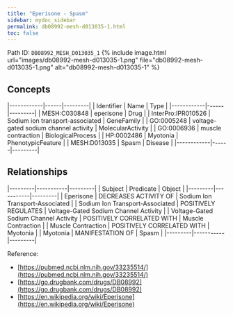 ```yaml
---
title: "Eperisone - Spasm"
sidebar: mydoc_sidebar
permalink: db08992-mesh-d013035-1.html
toc: false 
---
```



Path ID: `DB08992_MESH_D013035_1`
{% include image.html url="images/db08992-mesh-d013035-1.png" file="db08992-mesh-d013035-1.png" alt="db08992-mesh-d013035-1" %}

## Concepts

|------------|------|---------|
| Identifier | Name | Type    |
|------------|------|---------|
| MESH:C030848 | eperisone | Drug |
| InterPro:IPR010526 | Sodium ion transport-associated | GeneFamily |
| GO:0005248 | voltage-gated sodium channel activity | MolecularActivity |
| GO:0006936 | muscle contraction | BiologicalProcess |
| HP:0002486 | Myotonia | PhenotypicFeature |
| MESH:D013035 | Spasm | Disease |
|------------|------|---------|

## Relationships

|---------|-----------|---------|
| Subject | Predicate | Object  |
|---------|-----------|---------|
| Eperisone | DECREASES ACTIVITY OF | Sodium Ion Transport-Associated |
| Sodium Ion Transport-Associated | POSITIVELY REGULATES | Voltage-Gated Sodium Channel Activity |
| Voltage-Gated Sodium Channel Activity | POSITIVELY CORRELATED WITH | Muscle Contraction |
| Muscle Contraction | POSITIVELY CORRELATED WITH | Myotonia |
| Myotonia | MANIFESTATION OF | Spasm |
|---------|-----------|---------|

Reference: 
  - [https://pubmed.ncbi.nlm.nih.gov/33235514/](https://pubmed.ncbi.nlm.nih.gov/33235514/)
  - [https://go.drugbank.com/drugs/DB08992](https://go.drugbank.com/drugs/DB08992)
  - [https://en.wikipedia.org/wiki/Eperisone](https://en.wikipedia.org/wiki/Eperisone)
